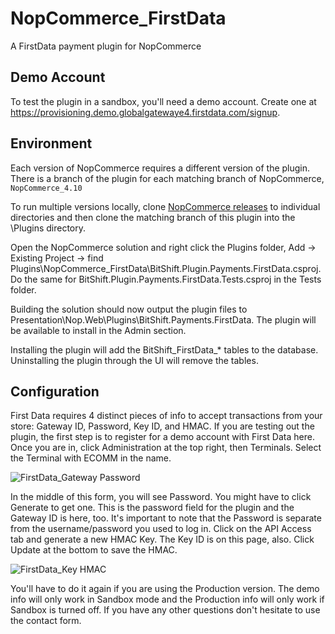 # NopCommerce_FirstData
A FirstData payment plugin for NopCommerce

## Demo Account
To test the plugin in a sandbox, you'll need a demo account.  Create one at https://provisioning.demo.globalgatewaye4.firstdata.com/signup.

## Environment
Each version of NopCommerce requires a different version of the plugin.  There is a branch of the plugin for each matching branch of NopCommerce, `NopCommerce_4.10`

To run multiple versions locally, clone [NopCommerce releases](https://github.com/nopSolutions/nopCommerce/releases) to individual directories and then clone the matching branch of this plugin into the \Plugins directory.

Open the NopCommerce solution and right click the Plugins folder, Add -> Existing Project -> find Plugins\NopCommerce_FirstData\BitShift.Plugin.Payments.FirstData.csproj.  Do the same for BitShift.Plugin.Payments.FirstData.Tests.csproj in the Tests folder.

Building the solution should now output the plugin files to Presentation\Nop.Web\Plugins\BitShift.Payments.FirstData.  The plugin will be available to install in the Admin section.

Installing the plugin will add the BitShift_FirstData_* tables to the database.  Uninstalling the plugin through the UI will remove the tables.

## Configuration
First Data requires 4 distinct pieces of info to accept transactions from your store: Gateway ID, Password, Key ID, and HMAC.  If you are testing out the plugin, the first step is to register for a demo account with First Data here. Once you are in, click Administration at the top right, then Terminals.  Select the Terminal with ECOMM in the name.

![FirstData_Gateway Password](https://user-images.githubusercontent.com/29063167/79176503-676aaa00-7dce-11ea-998a-4f3ee22d972c.png)

In the middle of this form, you will see Password.  You might have to click Generate to get one.  This is the password field for the plugin and the Gateway ID is here, too. It's important to note that the Password is separate from the username/password you used to log in.  Click on the API Access tab and generate a new HMAC Key.  The Key ID is on this page, also.  Click Update at the bottom to save the HMAC.

![FirstData_Key HMAC](https://user-images.githubusercontent.com/29063167/79176508-6a659a80-7dce-11ea-963e-0b5f4e3b0b2e.png)

You'll have to do it again if you are using the Production version.  The demo info will only work in Sandbox mode and the Production info will only work if Sandbox is turned off.  If you have any other questions don't hesitate to use the contact form.
